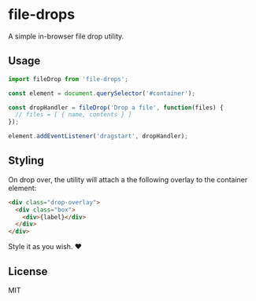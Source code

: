 # file-drops

A simple in-browser file drop utility.


## Usage

```javascript
import fileDrop from 'file-drops';

const element = document.querySelector('#container');

const dropHandler = fileDrop('Drop a file', function(files) {
  // files = [ { name, contents } ]
});

element.addEventListener('dragstart', dropHandler);
```

## Styling

On drop over, the utility will attach a the following overlay to the
container element:

```html
<div class="drop-overlay">
  <div class="box">
    <div>{label}</div>
  </div>
</div>
```

Style it as you wish. :heart:

## License

MIT